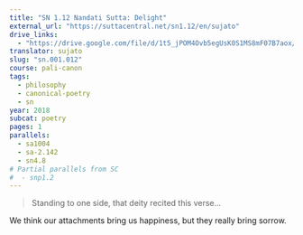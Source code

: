 ```yaml
---
title: "SN 1.12 Nandati Sutta: Delight"
external_url: "https://suttacentral.net/sn1.12/en/sujato"
drive_links:
  - "https://drive.google.com/file/d/1t5_jPOM4Ovb5egUsK0S1MS8mF07B7aox/view?usp=drivesdk"
translator: sujato
slug: "sn.001.012"
course: pali-canon
tags:
  - philosophy
  - canonical-poetry
  - sn
year: 2018
subcat: poetry
pages: 1
parallels:
  - sa1004
  - sa-2.142
  - sn4.8
# Partial parallels from SC
#  - snp1.2
---
```


> Standing to one side, that deity recited this verse...

We think our attachments bring us happiness, but they really bring sorrow.

